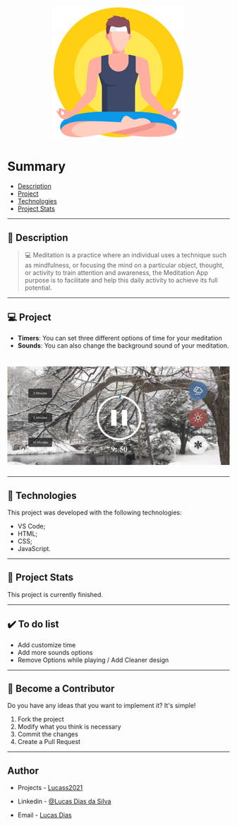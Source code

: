<h1 align="center">
    <img src="logo05.png"/>
</h1>

# Summary

- [Description](#📝-Description)
- [Project](#💻-Project)
- [Technologies](#🚀-Technologies)
- [Project Stats](#🎯-Project-Stats)

---

## 📝 Description

>💻 Meditation is a practice where an individual uses a technique such as mindfulness, or focusing the mind on a particular object, thought, or activity  to train attention and awareness, 
the Meditation App purpose is to facilitate and help this daily activity to achieve its full potential.



---

## 💻 Project

* <b>Timers</b>: You can set three different options of time for your meditation
* <b>Sounds</b>: You can also change the background sound of your meditation.



<h1 align="center">
    <img src="read00.PNG"/>
</h1>



---

## 🚀 Technologies
This project was developed with the following technologies:
* VS Code;
* HTML;
* CSS;
* JavaScript.



---

## 🎯 Project Stats

This project is currently finished.


---

## :heavy_check_mark: To do list

- Add customize time
- Add more sounds options
- Remove Options while playing / Add Cleaner design

---

## :handshake: Become a Contributor

Do you have any ideas that you want to implement it? It's simple!

1. Fork the project
2. Modify what you think is necessary
3. Commit the changes
4. Create a Pull Request

---

## Author

- Projects - [Lucass2021](https://github.com/Lucass2021)

- Linkedin - [@Lucas Dias da Silva](https://www.linkedin.com/in/lucas-dias-da-silva-118954199/)

- Email - [Lucas Dias](mailto:lucas.allx@hotmail.com")
